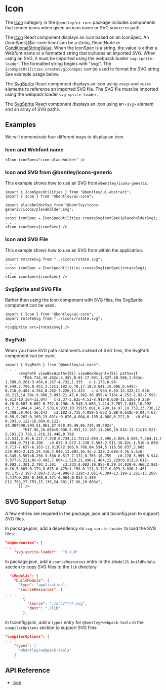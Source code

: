 # Icon

The [Icon]($ui-core:Icon) category in the `@bentley/ui-core` package includes components that render icons when given an icon name or SVG source or path.

The [Icon]($ui-core) React component displays an icon based on an IconSpec.
An [IconSpec]($ui-core:Icon) can be a string, ReactNode or
[ConditionalStringValue]($ui-abstract).
When the IconSpec is a string, the value is either a Webfont name or a formatted string that includes an imported SVG.
When using an SVG, it must be imported using the webpack loader `svg-sprite-loader`.
The formatted string begins with "svg:".
The `IconSpecUtilities.createSvgIconSpec` can be used to format the SVG string. See example usage below.

The [SvgSprite]($ui-core) React component displays an icon using `<svg>` and `<use>` elements to reference an imported SVG file. The SVG file must be imported using the webpack loader `svg-sprite-loader`.

The [SvgSprite]($ui-core) React component displays an icon using an `<svg>` element and an array of SVG paths.

## Examples

We will demonstrate four different ways to display an icon.

### Icon and Webfont name

```tsx
<Icon iconSpec="icon-placeholder" />
```

### Icon and SVG from @bentley/icons-generic

This example shows how to use an SVG from `@bentley/icons-generic`.

```tsx
import { IconSpecUtilities } from "@bentley/ui-abstract";
import { Icon } from "@bentley/ui-core";

import placeholderSvg from "@bentley/icons-generic/icons/placeholder.svg";
. . .
const iconSpec = IconSpecUtilities.createSvgIconSpec(placeholderSvg);
. . .
<Icon iconSpec={iconSpec} />
```

### Icon and SVG File

This example shows how to use an SVG from within the application.

```tsx
import rotateSvg from "../icons/rotate.svg";
. . .
const iconSpec = IconSpecUtilities.createSvgIconSpec(rotateSvg);
. . .
<Icon iconSpec={iconSpec} />
```

### SvgSprite and SVG File

Rather then using the Icon component with SVG files, the SvgSprite component can be used.

```tsx
import { Icon } from "@bentley/ui-core";
import rotateSvg from "../icons/rotate.svg";
. . .
<SvgSprite src={rotateSvg} />
```

### SvgPath

When you have SVG path statements instead of SVG files, the SvgPath component can be used.

```tsx
import { SvgPath } from "@bentley/ui-core";
. . .
      <SvgPath viewBoxWidth={91} viewBoxHeight={91} paths={[
        "M86.734,49.492c-4.305,0.01-17.991,1.527-20.508,1.943c-1.589,0.261-3.454,0.267-4.732,1.335   c-1.173,0.98-0.649,2.788,0.453,3.52c1.182,0.78,17.18,0.641,19.686,0.645c-0.216,0.404-4.764,8.202-7.226,11.423   c-4.994,6.53-12.322,11.926-20.213,14.39c-9.906,3.093-21.47,0.982-30.055-4.716c-4.252-2.82-7.595-6.813-10.364-11.047   c-2.37-3.625-4.53-8.918-8.038-11.526c-0.238-0.18-0.687-0.002-0.732,0.298c-0.548,3.663,1.414,7.707,2.843,10.992   c1.7,3.904,4.146,7.539,6.933,10.755c5.891,6.799,14.97,10.758,23.738,12.057c15.313,2.272,30.362-4.708,39.961-16.643   c2.182-2.715,4.058-5.652,5.88-8.618c-0.04,4.63-0.08,9.262-0.109,13.891c-0.026,4.004,6.195,4.008,6.222,0   c0.054-8.303,0.122-16.604,0.122-24.907C90.594,51.061,87.978,49.49,86.734,49.492z",
        "M17.98,20.688c5.096-5.933,12.107-11.209,19.818-13.11c10.523-2.591,23.726,1.216,31.448,8.788   c3.523,3.45,6.227,7.538,8.734,11.751c2.084,3.496,4.084,8.505,7.364,11.009c0.244,0.187,0.678-0.004,0.731-0.296   c0.637-3.572-1.238-7.563-2.511-10.82c-1.516-3.889-3.713-7.637-6.163-11.013C72.166,9.786,64.534,5.113,56.037,2.605   C39.996-2.125,24.416,4.048,13.693,16.4c-2.328,2.684-4.36,5.616-6.345,8.567c0.256-3.586,0.517-7.172,0.765-10.759   c0.278-3.995-5.944-3.977-6.221,0c-0.492,7.064-1.519,21.896-1.484,22.229c0.013,0.612-0.002,3.301,2.793,3.301   c3.233,0.002,10.855-0.29,14.028-0.466c2.881-0.16,5.805-0.179,8.675-0.475c1.158-0.121,3.727-0.079,3.836-1.451   c0.175-2.197-3.893-3.01-4.988-3.118c-3.061-0.304-13.198-1.281-15.208-1.447c0.288-0.488,0.571-0.964,0.853-1.389   C12.798,27.753,15.135,24.001,17.98,20.688z",
      ]} />

```

## SVG Support Setup

A few entries are required in the package,.json and tsconfig.json to support SVG files.

In package.json, add a dependency on `svg-sprite-loader` to load the SVG files:

```json
"dependencies": {
. . .
    "svg-sprite-loader": "^3.8.0"
```

In package.json, add a `sourceResources` entry in the `iModelJS.buildModule` section
to copy SVG files to the `lib` directory:

```json
  "iModelJs": {
    "buildModule": {
      "type": "application",
      "sourceResources": [
. . .
        {
          "source": "./src/**/*.svg",
          "dest": "./lib"
        },
```

In tsconfig.json, add a `types` entry for `@bentley/webpack-tools` in the `compilerOptions` section to support SVG files:

```json
"compilerOptions": {
. . .
    "types": [
      "@bentley/webpack-tools"
    ]
```

## API Reference

* [Icon]($ui-core:Icon)
